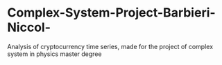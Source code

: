 # Complex-System-Project-Barbieri-Niccol-
Analysis of cryptocurrency time series, made for the project of complex system in physics master degree
